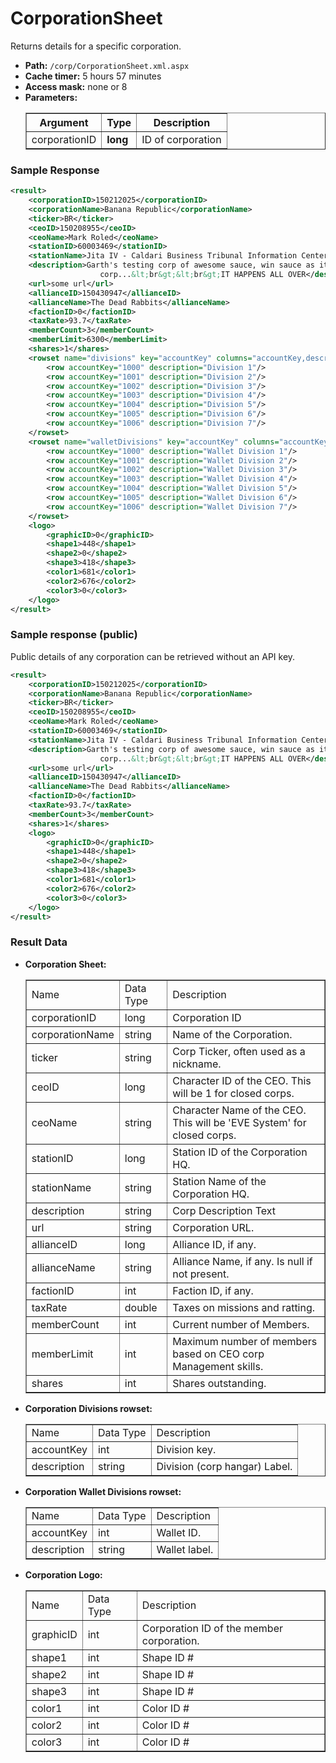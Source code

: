 # CorporationSheet
Returns details for a specific corporation.

* __Path:__ ``/corp/CorporationSheet.xml.aspx``
* __Cache timer:__ 5 hours 57 minutes
* __Access mask:__ none or 8
* __Parameters:__
    <table border="1">
        <tbody>
            <tr>
                <th>Argument</th>
                <th>Type</th>
                <th>Description</th>
            </tr>
            <tr>
                <td>corporationID</td>
                <td><strong>long</strong></td>
                <td>ID of corporation</td>
            </tr>
        </tbody>
    </table>

### Sample Response

```xml
<result>
    <corporationID>150212025</corporationID>
    <corporationName>Banana Republic</corporationName>
    <ticker>BR</ticker>
    <ceoID>150208955</ceoID>
    <ceoName>Mark Roled</ceoName>
    <stationID>60003469</stationID>
    <stationName>Jita IV - Caldari Business Tribunal Information Center</stationName>
    <description>Garth's testing corp of awesome sauce, win sauce as it were. In this
                    corp...&lt;br&gt;&lt;br&gt;IT HAPPENS ALL OVER</description>
    <url>some url</url>
    <allianceID>150430947</allianceID>
    <allianceName>The Dead Rabbits</allianceName>
    <factionID>0</factionID>
    <taxRate>93.7</taxRate>
    <memberCount>3</memberCount>
    <memberLimit>6300</memberLimit>
    <shares>1</shares>
    <rowset name="divisions" key="accountKey" columns="accountKey,description">
        <row accountKey="1000" description="Division 1"/>
        <row accountKey="1001" description="Division 2"/>
        <row accountKey="1002" description="Division 3"/>
        <row accountKey="1003" description="Division 4"/>
        <row accountKey="1004" description="Division 5"/>
        <row accountKey="1005" description="Division 6"/>
        <row accountKey="1006" description="Division 7"/>
    </rowset>
    <rowset name="walletDivisions" key="accountKey" columns="accountKey,description">
        <row accountKey="1000" description="Wallet Division 1"/>
        <row accountKey="1001" description="Wallet Division 2"/>
        <row accountKey="1002" description="Wallet Division 3"/>
        <row accountKey="1003" description="Wallet Division 4"/>
        <row accountKey="1004" description="Wallet Division 5"/>
        <row accountKey="1005" description="Wallet Division 6"/>
        <row accountKey="1006" description="Wallet Division 7"/>
    </rowset>
    <logo>
        <graphicID>0</graphicID>
        <shape1>448</shape1>
        <shape2>0</shape2>
        <shape3>418</shape3>
        <color1>681</color1>
        <color2>676</color2>
        <color3>0</color3>
    </logo>
</result>
```

### Sample response (public)
Public details of any corporation can be retrieved without an API key.

```xml
<result>
    <corporationID>150212025</corporationID>
    <corporationName>Banana Republic</corporationName>
    <ticker>BR</ticker>
    <ceoID>150208955</ceoID>
    <ceoName>Mark Roled</ceoName>
    <stationID>60003469</stationID>
    <stationName>Jita IV - Caldari Business Tribunal Information Center</stationName>
    <description>Garth's testing corp of awesome sauce, win sauce as it were. In this
                    corp...&lt;br&gt;&lt;br&gt;IT HAPPENS ALL OVER</description>
    <url>some url</url>
    <allianceID>150430947</allianceID>
    <allianceName>The Dead Rabbits</allianceName>
    <factionID>0</factionID>
    <taxRate>93.7</taxRate>
    <memberCount>3</memberCount>
    <shares>1</shares>
    <logo>
        <graphicID>0</graphicID>
        <shape1>448</shape1>
        <shape2>0</shape2>
        <shape3>418</shape3>
        <color1>681</color1>
        <color2>676</color2>
        <color3>0</color3>
    </logo>
</result>
```

### Result Data

* __Corporation Sheet:__
    <table border="1">
        <tbody>
            <tr>
                <td>Name</td>
                <td>Data Type</td>
                <td>Description</td>
            </tr>
            <tr>
                <td>corporationID</td>
                <td>long</td>
                <td>Corporation ID</td>
            </tr>
            <tr>
                <td>corporationName</td>
                <td>string</td>
                <td>Name of the Corporation.</td>
            </tr>
            <tr>
                <td>ticker</td>
                <td>string</td>
                <td>Corp Ticker, often used as a nickname.</td>
            </tr>
            <tr>
                <td>ceoID</td>
                <td>long</td>
                <td>Character ID of the CEO. This will be 1 for closed corps.</td>
            </tr>
            <tr>
                <td>ceoName</td>
                <td>string</td>
                <td>Character Name of the CEO. This will be 'EVE System' for closed corps.</td>
            </tr>
            <tr>
                <td>stationID</td>
                <td>long</td>
                <td>Station ID of the Corporation HQ.</td>
            </tr>
            <tr>
                <td>stationName</td>
                <td>string</td>
                <td>Station Name of the Corporation HQ.</td>
            </tr>
            <tr>
                <td>description</td>
                <td>string</td>
                <td>Corp Description Text</td>
            </tr>
            <tr>
                <td>url</td>
                <td>string</td>
                <td>Corporation URL.</td>
            </tr>
            <tr>
                <td>allianceID</td>
                <td>long</td>
                <td>Alliance ID, if any.</td>
            </tr>
            <tr>
                <td>allianceName</td>
                <td>string</td>
                <td>Alliance Name, if any. Is null if not present.</td>
            </tr>
            <tr>
                <td>factionID</td>
                <td>int</td>
                <td>Faction ID, if any.</td>
            </tr>
            <tr>
                <td>taxRate</td>
                <td>double</td>
                <td>Taxes on missions and ratting.</td>
            </tr>
            <tr>
                <td>memberCount</td>
                <td>int</td>
                <td>Current number of Members.</td>
            </tr>
            <tr>
                <td>memberLimit</td>
                <td>int</td>
                <td>Maximum number of members based on CEO corp Management skills.</td>
            </tr>
            <tr>
                <td>shares</td>
                <td>int</td>
                <td>Shares outstanding.</td>
            </tr>
        </tbody>
    </table>

* __Corporation Divisions rowset:__
    <table border="1">
        <tr>
            <td>Name</td>
            <td>Data Type</td>
            <td>Description</td>
         </tr>
         <tr>
             <td>accountKey</td>
             <td>int</td>
             <td>Division key.</td>
         </tr>
         <tr>
             <td>description</td>
             <td>string</td>
             <td>Division (corp hangar) Label.</td>
         </tr>
    </table>

* __Corporation Wallet Divisions rowset:__
    <table border="1">
        <tr>
            <td>Name</td>
            <td>Data Type</td>
            <td>Description</td>
         </tr>
         <tr>
             <td>accountKey</td>
             <td>int</td>
             <td>Wallet ID.</td>
         </tr>
         <tr>
             <td>description</td>
             <td>string</td>
             <td>Wallet label.</td>
         </tr>
    </table>

* __Corporation Logo:__
    <table border="1">
        <tr>
            <td>Name</td>
            <td>Data Type</td>
            <td>Description</td>
         </tr>
         <tr>
             <td>graphicID</td>
             <td>int</td>
             <td>Corporation ID of the member corporation.</td>
         </tr>
         <tr>
             <td>shape1</td>
             <td>int</td>
             <td>Shape ID #</td>
         </tr>
         <tr>
             <td>shape2</td>
             <td>int</td>
             <td>Shape ID #</td>
         </tr>
         <tr>
             <td>shape3</td>
             <td>int</td>
             <td>Shape ID #</td>
         </tr>
         <tr>
             <td>color1</td>
             <td>int</td>
             <td>Color ID #</td>
         </tr>
         <tr>
             <td>color2</td>
             <td>int</td>
             <td>Color ID #</td>
         </tr>
         <tr>
             <td>color3</td>
             <td>int</td>
             <td>Color ID #</td>
         </tr>
    </table>
